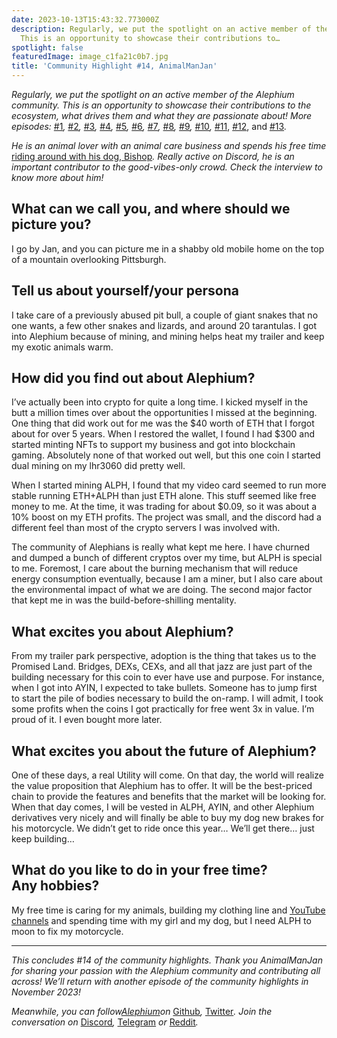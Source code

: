 ```yaml
---
date: 2023-10-13T15:43:32.773000Z
description: Regularly, we put the spotlight on an active member of the Alephium community.
  This is an opportunity to showcase their contributions to…
spotlight: false
featuredImage: image_c1fa21c0b7.jpg
title: 'Community Highlight #14, AnimalManJan'
---
```


_Regularly, we put the spotlight on an active member of the Alephium community. This is an opportunity to showcase their contributions to the ecosystem, what drives them and what they are passionate about! More episodes:_ [#1](/news/post/community-highlight-wilhelm-k-llstr-m-aka-oracleuggla-81d3938c5692)_,_ [#2](/news/post/community-highlight-2-cgi-bin-c102cc106f19)_,_ [#3](/news/post/community-highlight-3-digdug-48a7ec868504)_,_ [#4](/news/post/community-highlight-4-montail-e24fd88882a0)_,_ [#5](/news/post/community-highlight-5-txn-71c4fd76ffe8)_,_ [#6](/news/post/community-highlight-6-waldi-zkit-beats-37af1f6df3b8)_,_ [#7](/news/post/community-highlight-7-oheka-13d8b4ae025e)_,_ [#8](/news/post/community-highlight-8-jorge-438510785041)_,_ [#9](/news/post/community-highlight-9-dzhemsh-a0a4a98a8489)_,_ [#10](/news/post/community-highlight-10-lx-aka-lix-fde724cf8d81)_,_ [#11](/news/post/community-highlight-11-dr-jekyll-165ab9a51880), [#12](/news/post/community-highlight-12-sam-a-k-a-energy45-610005a9219b), and [#13](/news/post/community-highlight-13-ryan-5dbbeaf859e4)_._

_He is an animal lover with an animal care business and spends his free time_ [riding around with his dog, Bishop](https://www.youtube.com/@animalmanjan2988)_. Really active on Discord, he is an important contributor to the good-vibes-only crowd. Check the interview to know more about him!_

## What can we call you, and where should we picture you?

I go by Jan, and you can picture me in a shabby old mobile home on the top of a mountain overlooking Pittsburgh.

## Tell us about yourself/your persona

I take care of a previously abused pit bull, a couple of giant snakes that no one wants, a few other snakes and lizards, and around 20 tarantulas. I got into Alephium because of mining, and mining helps heat my trailer and keep my exotic animals warm.

## How did you find out about Alephium?

I’ve actually been into crypto for quite a long time. I kicked myself in the butt a million times over about the opportunities I missed at the beginning. One thing that did work out for me was the \$40 worth of ETH that I forgot about for over 5 years. When I restored the wallet, I found I had \$300 and started minting NFTs to support my business and got into blockchain gaming. Absolutely none of that worked out well, but this one coin I started dual mining on my lhr3060 did pretty well.

When I started mining ALPH, I found that my video card seemed to run more stable running ETH+ALPH than just ETH alone. This stuff seemed like free money to me. At the time, it was trading for about \$0.09, so it was about a 10% boost on my ETH profits. The project was small, and the discord had a different feel than most of the crypto servers I was involved with.

The community of Alephians is really what kept me here. I have churned and dumped a bunch of different cryptos over my time, but ALPH is special to me. Foremost, I care about the burning mechanism that will reduce energy consumption eventually, because I am a miner, but I also care about the environmental impact of what we are doing. The second major factor that kept me in was the build-before-shilling mentality.

## What excites you about Alephium?

From my trailer park perspective, adoption is the thing that takes us to the Promised Land. Bridges, DEXs, CEXs, and all that jazz are just part of the building necessary for this coin to ever have use and purpose. For instance, when I got into AYIN, I expected to take bullets. Someone has to jump first to start the pile of bodies necessary to build the on-ramp. I will admit, I took some profits when the coins I got practically for free went 3x in value. I’m proud of it. I even bought more later.

## What excites you about the future of Alephium?

One of these days, a real Utility will come. On that day, the world will realize the value proposition that Alephium has to offer. It will be the best-priced chain to provide the features and benefits that the market will be looking for. When that day comes, I will be vested in ALPH, AYIN, and other Alephium derivatives very nicely and will finally be able to buy my dog new brakes for his motorcycle. We didn’t get to ride once this year… We’ll get there… just keep building…

## What do you like to do in your free time? Any hobbies?

My free time is caring for my animals, building my clothing line and [YouTube channels](https://www.youtube.com/@animalmanjan2988) and spending time with my girl and my dog, but I need ALPH to moon to fix my motorcycle.

---

_This concludes \#14 of the community highlights. Thank you AnimalManJan for sharing your passion with the Alephium community and contributing all across! We’ll return with another episode of the community highlights in November 2023!_

_Meanwhile, you can follow[Alephium](/)on_ [Github](https://github.com/alephium/)_,_ [Twitter](https://twitter.com/alephium)_. Join the conversation on_ [Discord](/discord)_,_ [Telegram](https://t.me/alephiumgroup) _or_ [Reddit](https://www.reddit.com/r/alephium)_._
